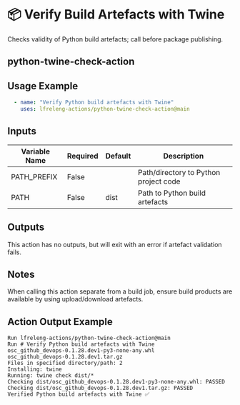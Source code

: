 <!--
# SPDX-License-Identifier: Apache-2.0
# SPDX-FileCopyrightText: 2025 The Linux Foundation
-->

# 📦 Verify Build Artefacts with Twine

Checks validity of Python build artefacts; call before package publishing.

## python-twine-check-action

## Usage Example

<!-- markdownlint-disable MD046 -->

```yaml
  - name: "Verify Python build artefacts with Twine"
    uses: lfreleng-actions/python-twine-check-action@main
```

<!-- markdownlint-enable MD046 -->

## Inputs

<!-- markdownlint-disable MD013 -->

| Variable Name | Required | Default | Description                           |
| ------------- | -------- | ------- | ------------------------------------- |
| PATH_PREFIX   | False    |         | Path/directory to Python project code |
| PATH          | False    | dist    | Path to Python build artefacts        |

<!-- markdownlint-enable MD013 -->

## Outputs

This action has no outputs, but will exit with an error if artefact
validation fails.

## Notes

When calling this action separate from a build job, ensure build products are
available by using upload/download artefacts.

## Action Output Example

```console
Run lfreleng-actions/python-twine-check-action@main
Run # Verify Python build artefacts with Twine
osc_github_devops-0.1.28.dev1-py3-none-any.whl
osc_github_devops-0.1.28.dev1.tar.gz
Files in specified directory/path: 2
Installing: twine
Running: twine check dist/*
Checking dist/osc_github_devops-0.1.28.dev1-py3-none-any.whl: PASSED
Checking dist/osc_github_devops-0.1.28.dev1.tar.gz: PASSED
Verified Python build artefacts with Twine ✅
```
